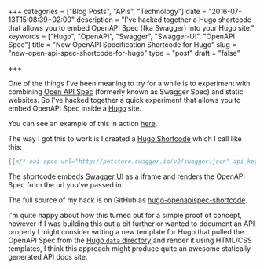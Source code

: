 +++
categories = ["Blog Posts", "APIs", "Technology"]
date = "2016-07-13T15:08:39+02:00"
description = "I've hacked together a Hugo shortcode that allows you to embed OpenAPI Spec (fka Swagger) into your Hugo site."
keywords = ["Hugo", "OpenAPI", "Swagger", "Swagger-UI", "OpenAPI Spec"]
title = "New OpenAPI Specification Shortcode for Hugo"
slug = "new-open-api-spec-shortcode-for-hugo"
type = "post"
draft = "false"

+++

One of the things I've been meaning to try for a while is to experiment with combining [Open API Spec](https://openapis.org) (formerly known as Swagger Spec) and static websites. So I've hacked together a quick experiment that allows you to embed OpenAPI Spec inside a [Hugo](https://gohugo.io/) site.

You can see an example of this in action [here](/hugo-OAI-swagger-example/).

<!--more-->

The way I got this to work is I created a [Hugo Shortcode](https://gohugo.io/extras/shortcodes/) which I call like this:

```go
{{</* oai-spec url="http://petstore.swagger.io/v2/swagger.json" api_key="special-key" */>}}
```

The shortcode embeds [Swagger UI](https://github.com/swagger-api/swagger-ui) as a iframe and renders the OpenAPI Spec from the url you've passed in.

The full source of my hack is on GitHub as [hugo-openapispec-shortcode](https://github.com/tenfourty/hugo-openapispec-shortcode).

I'm quite happy about how this turned out for a simple proof of concept, however if I was building this out a bit further or wanted to document an API properly I might consider writing a new template for Hugo that pulled the OpenAPI Spec from the [Hugo `data` directory](https://gohugo.io/extras/datafiles/) and render it using HTML/CSS templates, I think this approach might produce quite an awesome statically generated API docs site.
